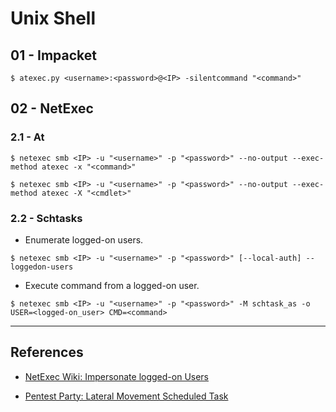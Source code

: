 # Unix Shell

## 01 - Impacket

`$ atexec.py <username>:<password>@<IP> -silentcommand "<command>"`

## 02 - NetExec

### 2.1 - At

```
$ netexec smb <IP> -u "<username>" -p "<password>" --no-output --exec-method atexec -x "<command>"

$ netexec smb <IP> -u "<username>" -p "<password>" --no-output --exec-method atexec -X "<cmdlet>"
```

### 2.2 - Schtasks

- Enumerate logged-on users.

`$ netexec smb <IP> -u "<username>" -p "<password>" [--local-auth] --loggedon-users`

- Execute command from a logged-on user.

`$ netexec smb <IP> -u "<username>" -p "<password>" -M schtask_as -o USER=<logged-on_user> CMD=<command>`

---
## References

- [NetExec Wiki: Impersonate logged-on Users](https://www.netexec.wiki/smb-protocol/impersonate-logged-on-users)

- [Pentest Party: Lateral Movement Scheduled Task](https://pentest.party/notes/lateral-movement/scheduled-task)